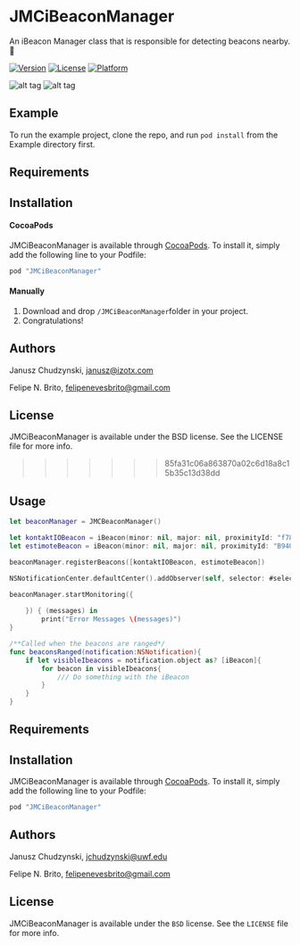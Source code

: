 # JMCiBeaconManager
An iBeacon Manager class that is responsible for detecting beacons nearby. 🔶

[![Version](https://img.shields.io/cocoapods/v/JMCiBeaconManager.svg?style=flat)](http://cocoapods.org/pods/JMCiBeaconManager)
[![License](https://img.shields.io/cocoapods/l/JMCiBeaconManager.svg?style=flat)](http://cocoapods.org/pods/JMCiBeaconManager)
[![Platform](https://img.shields.io/cocoapods/p/JMCiBeaconManager.svg?style=flat)](http://cocoapods.org/pods/JMCiBeaconManager)

![alt tag](https://github.com/appzzman/JMCBeaconManager/blob/pr/1/iPadGif.gif)
![alt tag](https://raw.githubusercontent.com/appzzman/JMCBeaconManager/pr/1/iPhoneGif.gif)


## Example
To run the example project, clone the repo, and run `pod install` from the Example directory first.

## Requirements

## Installation

#### CocoaPods
JMCiBeaconManager is available through [CocoaPods](http://cocoapods.org). To install
it, simply add the following line to your Podfile:

```ruby
pod "JMCiBeaconManager"
```

#### Manually
1. Download and drop ```/JMCiBeaconManager```folder in your project.  
2. Congratulations! 

## Authors

Janusz Chudzynski, <janusz@izotx.com>

Felipe N. Brito, <felipenevesbrito@gmail.com>

## License

JMCiBeaconManager is available under the BSD license. See the LICENSE file for more info.
>>>>>>> 85fa31c06a863870a02c6d18a8c15b35c13d38dd


## Usage

```Swift 
let beaconManager = JMCBeaconManager()

let kontaktIOBeacon = iBeacon(minor: nil, major: nil, proximityId: "f7826da6-4fa2-4e98-8024-bc5b71e0893e")
let estimoteBeacon = iBeacon(minor: nil, major: nil, proximityId: "B9407F30-F5F8-466E-AFF9-25556B57FE6D")

beaconManager.registerBeacons([kontaktIOBeacon, estimoteBeacon])

NSNotificationCenter.defaultCenter().addObserver(self, selector: #selector(beaconsRanged(_:)), name: iBeaconNotifications.BeaconProximity.rawValue, object: nil)

beaconManager.startMonitoring({ 
            
    }) { (messages) in
        print("Error Messages \(messages)")
}

/**Called when the beacons are ranged*/
func beaconsRanged(notification:NSNotification){
    if let visibleIbeacons = notification.object as? [iBeacon]{
        for beacon in visibleIbeacons{
            /// Do something with the iBeacon
        }
    }
}  


```

## Requirements

## Installation

JMCiBeaconManager is available through [CocoaPods](http://cocoapods.org). To install
it, simply add the following line to your Podfile:

```ruby
pod "JMCiBeaconManager"
```

## Authors

Janusz Chudzynski, <jchudzynski@uwf.edu>

Felipe N. Brito, <felipenevesbrito@gmail.com>

## License

JMCiBeaconManager is available under the ```BSD``` license. See the ```LICENSE``` file for more info.
